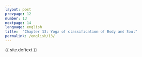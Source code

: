 ```yaml
---
layout: post
prevpage: 12
number: 13
nextpage: 14
language: english
title:  "Chapter 13: Yoga of classification of Body and Soul"
permalink: /english/13/
---
```


{{ site.deftext }}